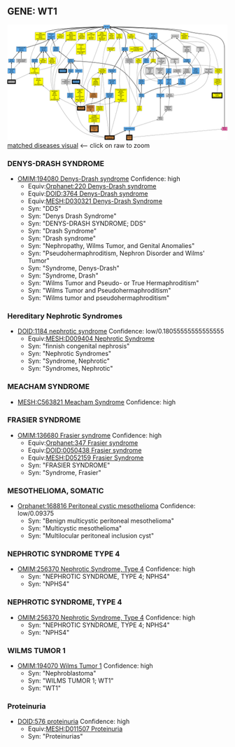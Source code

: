 
## GENE: WT1

![image](WT1.png)
[matched diseases visual](WT1.png)  <-- click on raw to zoom


### DENYS-DRASH SYNDROME
 * [OMIM:194080 Denys-Drash syndrome](http://beta.monarchinitiative.org/disease/OMIM:194080) Confidence: high
    * Equiv:[Orphanet:220 Denys-Drash syndrome](http://beta.monarchinitiative.org/disease/Orphanet:220)
    * Equiv:[DOID:3764 Denys-Drash syndrome](http://beta.monarchinitiative.org/disease/DOID:3764)
    * Equiv:[MESH:D030321 Denys-Drash Syndrome](http://beta.monarchinitiative.org/disease/MESH:D030321)
    * Syn: "DDS"
    * Syn: "Denys Drash Syndrome"
    * Syn: "DENYS-DRASH SYNDROME; DDS"
    * Syn: "Drash Syndrome"
    * Syn: "Drash syndrome"
    * Syn: "Nephropathy, Wilms Tumor, and Genital Anomalies"
    * Syn: "Pseudohermaphroditism, Nephron Disorder and Wilms' Tumor"
    * Syn: "Syndrome, Denys-Drash"
    * Syn: "Syndrome, Drash"
    * Syn: "Wilms Tumor and Pseudo- or True Hermaphroditism"
    * Syn: "Wilms Tumor and Pseudohermaphroditism"
    * Syn: "Wilms tumor and pseudohermaphroditism"

### Hereditary Nephrotic Syndromes
 * [DOID:1184 nephrotic syndrome](http://beta.monarchinitiative.org/disease/DOID:1184) Confidence: low/0.18055555555555555
    * Equiv:[MESH:D009404 Nephrotic Syndrome](http://beta.monarchinitiative.org/disease/MESH:D009404)
    * Syn: "finnish congenital nephrosis"
    * Syn: "Nephrotic Syndromes"
    * Syn: "Syndrome, Nephrotic"
    * Syn: "Syndromes, Nephrotic"

### MEACHAM SYNDROME
 * [MESH:C563821 Meacham Syndrome](http://beta.monarchinitiative.org/disease/MESH:C563821) Confidence: high

### FRASIER SYNDROME
 * [OMIM:136680 Frasier syndrome](http://beta.monarchinitiative.org/disease/OMIM:136680) Confidence: high
    * Equiv:[Orphanet:347 Frasier syndrome](http://beta.monarchinitiative.org/disease/Orphanet:347)
    * Equiv:[DOID:0050438 Frasier syndrome](http://beta.monarchinitiative.org/disease/DOID:0050438)
    * Equiv:[MESH:D052159 Frasier Syndrome](http://beta.monarchinitiative.org/disease/MESH:D052159)
    * Syn: "FRASIER SYNDROME"
    * Syn: "Syndrome, Frasier"

### MESOTHELIOMA, SOMATIC
 * [Orphanet:168816 Peritoneal cystic mesothelioma](http://beta.monarchinitiative.org/disease/Orphanet:168816) Confidence: low/0.09375
    * Syn: "Benign multicystic peritoneal mesothelioma"
    * Syn: "Multicystic mesothelioma"
    * Syn: "Multilocular peritoneal inclusion cyst"

### NEPHROTIC SYNDROME TYPE 4
 * [OMIM:256370 Nephrotic Syndrome, Type 4](http://beta.monarchinitiative.org/disease/OMIM:256370) Confidence: high
    * Syn: "NEPHROTIC SYNDROME, TYPE 4; NPHS4"
    * Syn: "NPHS4"

### NEPHROTIC SYNDROME, TYPE 4
 * [OMIM:256370 Nephrotic Syndrome, Type 4](http://beta.monarchinitiative.org/disease/OMIM:256370) Confidence: high
    * Syn: "NEPHROTIC SYNDROME, TYPE 4; NPHS4"
    * Syn: "NPHS4"

### WILMS TUMOR 1
 * [OMIM:194070 Wilms Tumor 1](http://beta.monarchinitiative.org/disease/OMIM:194070) Confidence: high
    * Syn: "Nephroblastoma"
    * Syn: "WILMS TUMOR 1; WT1"
    * Syn: "WT1"

### Proteinuria
 * [DOID:576 proteinuria](http://beta.monarchinitiative.org/disease/DOID:576) Confidence: high
    * Equiv:[MESH:D011507 Proteinuria](http://beta.monarchinitiative.org/disease/MESH:D011507)
    * Syn: "Proteinurias"
